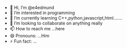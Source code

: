 - 👋 Hi, I’m @e4edmund
- 👀 I’m interested in programming
- 🌱 I’m currently learning C++,python,javascript,html.......
- 💞️ I’m looking to collaborate on anything really
- 📫 How to reach me ...here
- 😄 Pronouns: ...Him
- ⚡ Fun fact: ...

<!---
e4edmund/e4edmund is a ✨ special ✨ repository because its `README.md` (this file) appears on your GitHub profile.
You can click the Preview link to take a look at your changes.
--->
